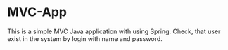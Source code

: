 # MVC-App
This is a simple MVC Java application with using Spring. Check, that user exist in the system by login with name and password.
